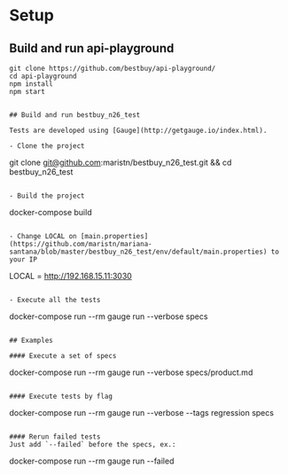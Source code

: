 # Setup


## Build and run api-playground

```
git clone https://github.com/bestbuy/api-playground/
cd api-playground
npm install
npm start


## Build and run bestbuy_n26_test

Tests are developed using [Gauge](http://getgauge.io/index.html).

- Clone the project
```
git clone git@github.com:maristn/bestbuy_n26_test.git && cd bestbuy_n26_test
```

- Build the project
```
docker-compose build
```

- Change LOCAL on [main.properties](https://github.com/maristn/mariana-santana/blob/master/bestbuy_n26_test/env/default/main.properties) to your IP 
```
LOCAL = http://192.168.15.11:3030
```

- Execute all the tests
```
docker-compose run --rm gauge run --verbose specs
```

## Examples

#### Execute a set of specs
```
docker-compose run --rm gauge run --verbose specs/product.md
```

#### Execute tests by flag
```
docker-compose run --rm gauge run --verbose --tags regression specs
```

#### Rerun failed tests
Just add `--failed` before the specs, ex.:
```
docker-compose run --rm gauge run --failed
```
